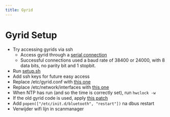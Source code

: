 ```yaml
---
title: Gyrid
---
```


# Gyrid Setup

- Try accessing gyrids via ssh
  - Access gyrid through a [serial connection](https://wiki.archlinux.org/index.php/Working_with_the_serial_console)
  - Successful connections used a baud rate of 38400 or 24000, with 8 data bits, no parity bit and 1 stopbit.
- Run [setup.sh](https://github.com/ZeusWPI/12urenloop/blob/master/config/setup.sh)
- Add ssh keys for future easy access
- Replace /etc/gyrid.conf with [this one](https://github.com/ZeusWPI/12urenloop/blob/master/config/gyrid.conf)
- Replace /etc/network/interfaces with [this one](https://github.com/ZeusWPI/12urenloop/blob/master/config/interfaces)
- When NTP has run (and so the time is correctly set), run `hwclock -w`
- If the old gyrid code is used, apply [this patch](https://github.com/ZeusWPI/12urenloop/issues/114#issuecomment-206234613)
- Add `popen(["/etc/init.d/bluetooth", "restart"])` na dbus restart
- Verwijder wifi lijn in scanmanager
